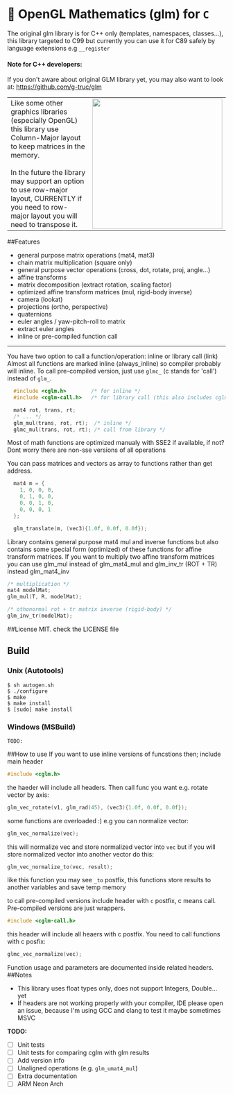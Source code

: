 # 🎥 OpenGL Mathematics (glm) for `C`

The original glm library is for C++ only (templates, namespaces, classes...), this library targeted to C99 but currently you can use it for C89 safely by language extensions e.g `__register`

#### Note for C++ developers:
If you don't aware about original GLM library yet, you may also want to look at:
https://github.com/g-truc/glm


<table>
  <tbody>
    <tr>
      <td>
        <div>Like some other graphics libraries (especially OpenGL) this library use Column-Major layout to keep matrices in the memory. </div>
        <div>&nbsp;</div>
        <div>In the future the library may support an option to use row-major layout, CURRENTLY if you need to row-major layout you will need to transpose it. </div>
      </td>
      <td>
        <img src="https://upload.wikimedia.org/wikipedia/commons/3/3f/Matrix_Columns.svg" width="300px" />
      </td>
    </tr>
  </tbody>
</table>

##Features
- general purpose matrix operations (mat4, mat3)
- chain matrix multiplication (square only)
- general purpose vector operations (cross, dot, rotate, proj, angle...)
- affine transforms
- matrix decomposition (extract rotation, scaling factor)
- optimized affine transform matrices (mul, rigid-body inverse)
- camera (lookat)
- projections (ortho, perspective)
- quaternions
- euler angles / yaw-pitch-roll to matrix
- extract euler angles
- inline or pre-compiled function call

<hr />

You have two option to call a function/operation: inline or library call (link)
Almost all functions are marked inline (always_inline) so compiler probably will inline. 
To call pre-compiled version, just use `glmc_` (c stands for 'call') instead of `glm_`. 

```C
  #include <cglm.h>        /* for inline */
  #include <cglm-call.h>   /* for library call (this also includes cglm.h) */

  mat4 rot, trans, rt;
  /* ... */
  glm_mul(trans, rot, rt);  /* inline */
  glmc_mul(trans, rot, rt); /* call from library */
```
Most of math functions are optimized manualy with SSE2 if available, if not? Dont worry there are non-sse versions of all operations

You can pass matrices and vectors as array to functions rather than get address.

```C
  mat4 m = {
    1, 0, 0, 0,
    0, 1, 0, 0,
    0, 0, 1, 0,
    0, 0, 0, 1
  };

  glm_translate(m, (vec3){1.0f, 0.0f, 0.0f});
```

Library contains general purpose mat4 mul and inverse functions but also contains some special form (optimized) of these functions for affine transform matrices. If you want to multiply two affine transform matrices you can use glm_mul instead of glm_mat4_mul and glm_inv_tr (ROT + TR) instead glm_mat4_inv
```C
/* multiplication */
mat4 modelMat;
glm_mul(T, R, modelMat);

/* othonormal rot + tr matrix inverse (rigid-body) */
glm_inv_tr(modelMat);
```

##License
MIT. check the LICENSE file

## Build

### Unix (Autotools)

```text
$ sh autogen.sh
$ ./configure
$ make
$ make install
$ [sudo] make install
```

### Windows (MSBuild)

```text
TODO:
```
##How to use
If you want to use inline versions of funcstions then; include main header
```C
#include <cglm.h>
```
the haeder will include all headers. Then call func you want e.g. rotate vector by axis:
```C
glm_vec_rotate(v1, glm_rad(45), (vec3){1.0f, 0.0f, 0.0f});
```
some functions are overloaded :) e.g you can normalize vector:
```C
glm_vec_normalize(vec);
```
this will normalize vec and store normalized vector into `vec` but if you will store normalized vector into another vector do this:
```C
glm_vec_normalize_to(vec, result);
```
like this function you may see `_to` postfix, this functions store results to another variables and save temp memory


to call pre-compiled versions include header with `c` postfix, c means call. Pre-compiled versions are just wrappers.
```C
#include <cglm-call.h>
```
this header will include all heaers with c postfix. You need to call functions with c posfix:
```C
glmc_vec_normalize(vec);
```

Function usage and parameters are documented inside related headers.
##Notes

- This library uses float types only, does not support Integers, Double... yet
- If headers are not working properly with your compiler, IDE please open an issue, because I'm using GCC and clang to test it maybe sometimes MSVC

**TODO:** 
- [ ] Unit tests
- [ ] Unit tests for comparing cglm with glm results
- [ ] Add version info
- [ ] Unaligned operations (e.g. `glm_umat4_mul`)
- [ ] Extra documentation 
- [ ] ARM Neon Arch
